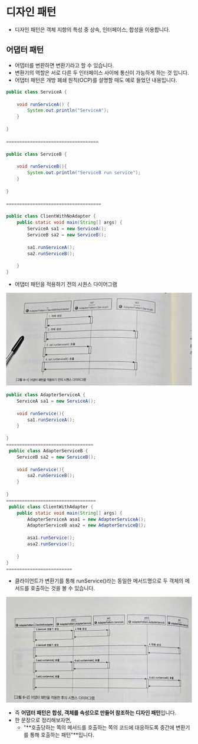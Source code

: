 # 디자인 패턴

- 디자인 패턴은 객체 지향의 특성 중 상속, 인터페이스, 합성을 이용합니다.



## 어댑터 패턴

- 어뎁터를 변환하면 변환기라고 할 수 있습니다.
- 변환기의 역할은 서로 다른 두 인터페이스 사이에 통신이 가능하게 하는 것 입니다.
- 어댑터 패턴은 개방 폐쇄 원칙(OCP)를 설명할 때도 예로 들었던 내용입니다.

```java
public class ServiceA {

	void runServiceA() {
		System.out.println("ServiceA");
	}

}

===================================

public class ServiceB {

	void runServiceB(){
		System.out.println("ServiceB run service");
	}

}

====================================

public class ClientWithNoAdapter {
	public static void main(String[] args) {
		ServiceA sa1 = new ServiceA();
		ServiceB sa2 = new ServiceB();

		sa1.runServiceA();
		sa2.runServiceB();

	}
}

```

- 어댑터 패턴을 적용하기 전의 시퀀스 다이어그램

![image-20250106232156476](https://raw.githubusercontent.com/CUCU7103/save-image-repo/main/image/image-20250106232156476.png)

``` java
public class AdapterServiceA {
	ServiceA sa1 = new ServiceA();

	void runService(){
		sa1.runServiceA();
	}

}
=================================
 public class AdapterServiceB {
	ServiceB sa2 = new ServiceB();

	void runService(){
		sa2.runServiceB();
	}

}   
==================================
 public class ClientWithAdapter {
	public static void main(String[] args) {
		AdapterServiceA asa1 = new AdapterServiceA();
		AdapterServiceB asa2 = new AdapterServiceB();

		asa1.runService();
		asa2.runService();

	}
}
=========================   
```

- 클라이언트가 변환기를 통해 runService()라는 동일한 메서드명으로 두 객체의 메서드를 호출하는 것을 볼 수 있습니다.

![image-20250106234346102](https://raw.githubusercontent.com/CUCU7103/save-image-repo/main/image/image-20250106234346102.png)

- 즉 **어댑터 패턴은 합성, 객체를 속성으로 만들어 참조하는 디자인 패턴**입니다.
- 한 문장으로 정리해보자면, 
  - "**호출당하는 쪽의 메서드를 호출하는 쪽의 코드에 대응하도록 중간에 변환기를 통해 호출하는 패턴"**입니다.
